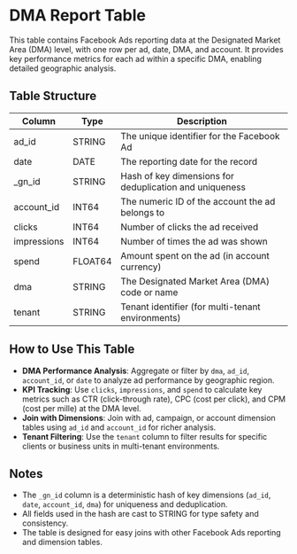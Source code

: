 # DMA Report Table

This table contains Facebook Ads reporting data at the Designated Market Area (DMA) level, with one row per ad, date, DMA, and account. It provides key performance metrics for each ad within a specific DMA, enabling detailed geographic analysis.

## Table Structure

| Column      | Type      | Description                                                                 |
|-------------|-----------|-----------------------------------------------------------------------------|
| ad_id       | STRING    | The unique identifier for the Facebook Ad                                   |
| date        | DATE      | The reporting date for the record                                           |
| _gn_id      | STRING    | Hash of key dimensions for deduplication and uniqueness                     |
| account_id  | INT64     | The numeric ID of the account the ad belongs to                             |
| clicks      | INT64     | Number of clicks the ad received                                            |
| impressions | INT64     | Number of times the ad was shown                                            |
| spend       | FLOAT64   | Amount spent on the ad (in account currency)                                |
| dma         | STRING    | The Designated Market Area (DMA) code or name                               |
| tenant      | STRING    | Tenant identifier (for multi-tenant environments)                           |

## How to Use This Table

- **DMA Performance Analysis**: Aggregate or filter by `dma`, `ad_id`, `account_id`, or `date` to analyze ad performance by geographic region.
- **KPI Tracking**: Use `clicks`, `impressions`, and `spend` to calculate key metrics such as CTR (click-through rate), CPC (cost per click), and CPM (cost per mille) at the DMA level.
- **Join with Dimensions**: Join with ad, campaign, or account dimension tables using `ad_id` and `account_id` for richer analysis.
- **Tenant Filtering**: Use the `tenant` column to filter results for specific clients or business units in multi-tenant environments.

## Notes

- The `_gn_id` column is a deterministic hash of key dimensions (`ad_id`, `date`, `account_id`, `dma`) for uniqueness and deduplication.
- All fields used in the hash are cast to STRING for type safety and consistency.
- The table is designed for easy joins with other Facebook Ads reporting and dimension tables. 